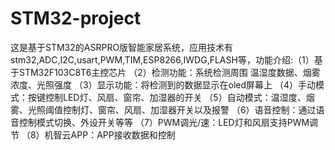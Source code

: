 # STM32-project
这是基于STM32的ASRPRO版智能家居系统，应用技术有stm32,ADC,I2C,usart,PWM,TIM,ESP8266,IWDG,FLASH等，功能介绍:（1）基于STM32F103C8T6主控芯片 （2）检测功能：系统检测周围 温湿度数据、烟雾浓度、光照强度 （3）显示功能：将检测到的数据显示在oled屏幕上 （4）手动模式：按键控制LED灯、风扇、窗帘、加湿器的开关 （5）自动模式：温湿度、烟雾、光照阈值控制灯、窗帘、风扇、加湿器开关以及报警 （6）语音控制：通过语音控制模式切换、外设开关等等 （7）PWM调光/速：LED灯和风扇支持PWM调节 （8）机智云APP：APP接收数据和控制
